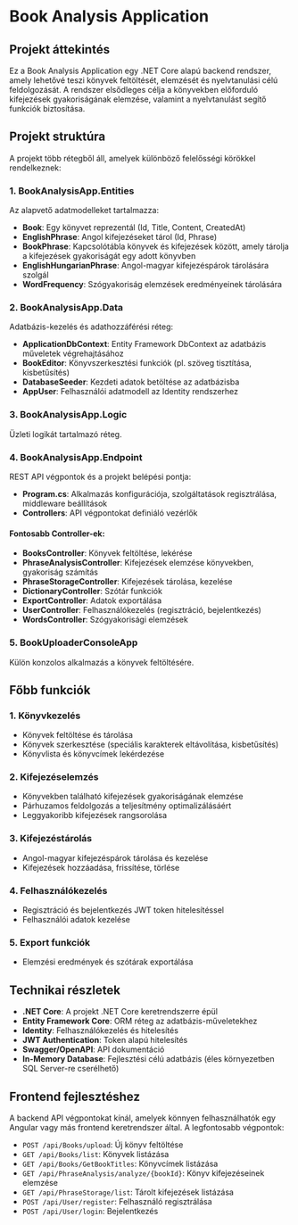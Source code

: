 # Book Analysis Application

## Projekt áttekintés

Ez a Book Analysis Application egy .NET Core alapú backend rendszer, amely lehetővé teszi könyvek feltöltését, elemzését és nyelvtanulási célú feldolgozását. A rendszer elsődleges célja a könyvekben előforduló kifejezések gyakoriságának elemzése, valamint a nyelvtanulást segítő funkciók biztosítása.

## Projekt struktúra

A projekt több rétegből áll, amelyek különböző felelősségi körökkel rendelkeznek:

### 1. BookAnalysisApp.Entities

Az alapvető adatmodelleket tartalmazza:

- **Book**: Egy könyvet reprezentál (Id, Title, Content, CreatedAt)
- **EnglishPhrase**: Angol kifejezéseket tárol (Id, Phrase)
- **BookPhrase**: Kapcsolótábla könyvek és kifejezések között, amely tárolja a kifejezések gyakoriságát egy adott könyvben
- **EnglishHungarianPhrase**: Angol-magyar kifejezéspárok tárolására szolgál
- **WordFrequency**: Szógyakoriság elemzések eredményeinek tárolására

### 2. BookAnalysisApp.Data

Adatbázis-kezelés és adathozzáférési réteg:

- **ApplicationDbContext**: Entity Framework DbContext az adatbázis műveletek végrehajtásához
- **BookEditor**: Könyvszerkesztési funkciók (pl. szöveg tisztítása, kisbetűsítés)
- **DatabaseSeeder**: Kezdeti adatok betöltése az adatbázisba
- **AppUser**: Felhasználói adatmodell az Identity rendszerhez

### 3. BookAnalysisApp.Logic

Üzleti logikát tartalmazó réteg.

### 4. BookAnalysisApp.Endpoint

REST API végpontok és a projekt belépési pontja:

- **Program.cs**: Alkalmazás konfigurációja, szolgáltatások regisztrálása, middleware beállítások
- **Controllers**: API végpontokat definiáló vezérlők

#### Fontosabb Controller-ek:
- **BooksController**: Könyvek feltöltése, lekérése
- **PhraseAnalysisController**: Kifejezések elemzése könyvekben, gyakoriság számítás
- **PhraseStorageController**: Kifejezések tárolása, kezelése
- **DictionaryController**: Szótár funkciók
- **ExportController**: Adatok exportálása
- **UserController**: Felhasználókezelés (regisztráció, bejelentkezés)
- **WordsController**: Szógyakorisági elemzések

### 5. BookUploaderConsoleApp

Külön konzolos alkalmazás a könyvek feltöltésére.

## Főbb funkciók

### 1. Könyvkezelés
- Könyvek feltöltése és tárolása
- Könyvek szerkesztése (speciális karakterek eltávolítása, kisbetűsítés)
- Könyvlista és könyvcímek lekérdezése

### 2. Kifejezéselemzés
- Könyvekben található kifejezések gyakoriságának elemzése
- Párhuzamos feldolgozás a teljesítmény optimalizálásáért
- Leggyakoribb kifejezések rangsorolása

### 3. Kifejezéstárolás
- Angol-magyar kifejezéspárok tárolása és kezelése
- Kifejezések hozzáadása, frissítése, törlése

### 4. Felhasználókezelés
- Regisztráció és bejelentkezés JWT token hitelesítéssel
- Felhasználói adatok kezelése

### 5. Export funkciók
- Elemzési eredmények és szótárak exportálása

## Technikai részletek

- **.NET Core**: A projekt .NET Core keretrendszerre épül
- **Entity Framework Core**: ORM réteg az adatbázis-műveletekhez
- **Identity**: Felhasználókezelés és hitelesítés
- **JWT Authentication**: Token alapú hitelesítés
- **Swagger/OpenAPI**: API dokumentáció
- **In-Memory Database**: Fejlesztési célú adatbázis (éles környezetben SQL Server-re cserélhető)

## Frontend fejlesztéshez

A backend API végpontokat kínál, amelyek könnyen felhasználhatók egy Angular vagy más frontend keretrendszer által. A legfontosabb végpontok:

- `POST /api/Books/upload`: Új könyv feltöltése
- `GET /api/Books/list`: Könyvek listázása
- `GET /api/Books/GetBookTitles`: Könyvcímek listázása
- `GET /api/PhraseAnalysis/analyze/{bookId}`: Könyv kifejezéseinek elemzése
- `GET /api/PhraseStorage/list`: Tárolt kifejezések listázása
- `POST /api/User/register`: Felhasználó regisztrálása
- `POST /api/User/login`: Bejelentkezés

